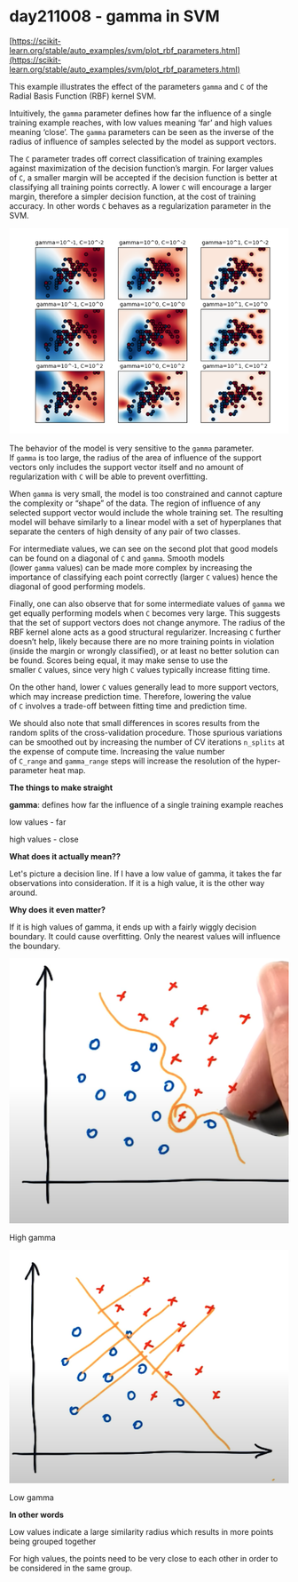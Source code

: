 # day211008 - gamma in SVM

[https://scikit-learn.org/stable/auto_examples/svm/plot_rbf_parameters.html](https://scikit-learn.org/stable/auto_examples/svm/plot_rbf_parameters.html)

This example illustrates the effect of the parameters `gamma` and `C` of the Radial Basis Function (RBF) kernel SVM.

Intuitively, the `gamma` parameter defines how far the influence of a single training example reaches, with low values meaning ‘far’ and high values meaning ‘close’. The `gamma` parameters can be seen as the inverse of the radius of influence of samples selected by the model as support vectors.

The `C` parameter trades off correct classification of training examples against maximization of the decision function’s margin. For larger values of `C`, a smaller margin will be accepted if the decision function is better at classifying all training points correctly. A lower `C` will encourage a larger margin, therefore a simpler decision function, at the cost of training accuracy. In other words `C` behaves as a regularization parameter in the SVM.

![Untitled](day211008%20-%20gamma%20in%20SVM%200df9b51a347e42bbafe357ae9788ae41/Untitled.png)

The behavior of the model is very sensitive to the `gamma` parameter. If `gamma` is too large, the radius of the area of influence of the support vectors only includes the support vector itself and no amount of regularization with `C` will be able to prevent overfitting.

When `gamma` is very small, the model is too constrained and cannot capture the complexity or “shape” of the data. The region of influence of any selected support vector would include the whole training set. The resulting model will behave similarly to a linear model with a set of hyperplanes that separate the centers of high density of any pair of two classes.

For intermediate values, we can see on the second plot that good models can be found on a diagonal of `C` and `gamma`. Smooth models (lower `gamma` values) can be made more complex by increasing the importance of classifying each point correctly (larger `C` values) hence the diagonal of good performing models.

Finally, one can also observe that for some intermediate values of `gamma` we get equally performing models when `C` becomes very large. This suggests that the set of support vectors does not change anymore. The radius of the RBF kernel alone acts as a good structural regularizer. Increasing `C` further doesn’t help, likely because there are no more training points in violation (inside the margin or wrongly classified), or at least no better solution can be found. Scores being equal, it may make sense to use the smaller `C` values, since very high `C` values typically increase fitting time.

On the other hand, lower `C` values generally lead to more support vectors, which may increase prediction time. Therefore, lowering the value of `C` involves a trade-off between fitting time and prediction time.

We should also note that small differences in scores results from the random splits of the cross-validation procedure. Those spurious variations can be smoothed out by increasing the number of CV iterations `n_splits` at the expense of compute time. Increasing the value number of `C_range` and `gamma_range` steps will increase the resolution of the hyper-parameter heat map.

**The things to make straight**

**gamma**: defines how far the influence of a single training example reaches

low values - far

high values - close

**What does it actually mean??**

Let's picture a decision line. If I have a low value of gamma, it takes the far observations into consideration. If it is a high value, it is the other way around.

**Why does it even matter?**

If it is high values of gamma, it ends up with a fairly wiggly decision boundary. It could cause overfitting. Only the nearest values will influence the boundary.

![Untitled](day211008%20-%20gamma%20in%20SVM%200df9b51a347e42bbafe357ae9788ae41/Untitled%201.png)

High gamma

![Untitled](day211008%20-%20gamma%20in%20SVM%200df9b51a347e42bbafe357ae9788ae41/Untitled%202.png)

Low gamma

**In other words**

Low values indicate a large similarity radius which results in more points being grouped together

For high values, the points need to be very close to each other in order to be considered in the same group.